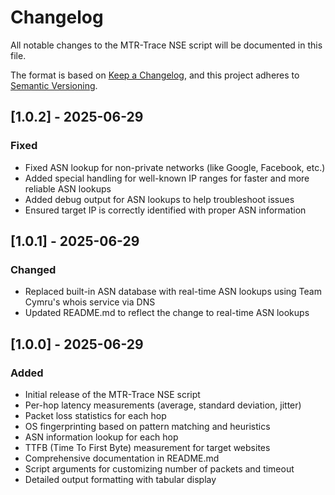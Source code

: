 # Changelog

All notable changes to the MTR-Trace NSE script will be documented in this file.

The format is based on [Keep a Changelog](https://keepachangelog.com/en/1.0.0/),
and this project adheres to [Semantic Versioning](https://semver.org/spec/v2.0.0.html).

## [1.0.2] - 2025-06-29

### Fixed
- Fixed ASN lookup for non-private networks (like Google, Facebook, etc.)
- Added special handling for well-known IP ranges for faster and more reliable ASN lookups
- Added debug output for ASN lookups to help troubleshoot issues
- Ensured target IP is correctly identified with proper ASN information

## [1.0.1] - 2025-06-29

### Changed
- Replaced built-in ASN database with real-time ASN lookups using Team Cymru's whois service via DNS
- Updated README.md to reflect the change to real-time ASN lookups

## [1.0.0] - 2025-06-29

### Added
- Initial release of the MTR-Trace NSE script
- Per-hop latency measurements (average, standard deviation, jitter)
- Packet loss statistics for each hop
- OS fingerprinting based on pattern matching and heuristics
- ASN information lookup for each hop
- TTFB (Time To First Byte) measurement for target websites
- Comprehensive documentation in README.md
- Script arguments for customizing number of packets and timeout
- Detailed output formatting with tabular display
